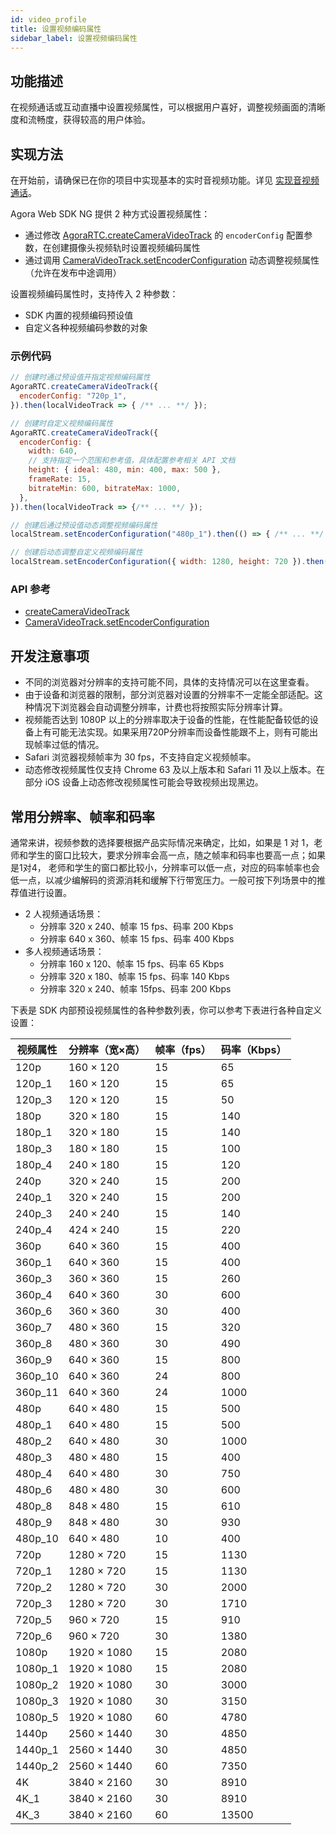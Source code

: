 ```yaml
---
id: video_profile
title: 设置视频编码属性
sidebar_label: 设置视频编码属性
---
```


## 功能描述
在视频通话或互动直播中设置视频属性，可以根据用户喜好，调整视频画面的清晰度和流畅度，获得较高的用户体验。

## 实现方法
在开始前，请确保已在你的项目中实现基本的实时音视频功能。详见 [实现音视频通话](basic_call.md)。

Agora Web SDK NG 提供 2 种方式设置视频属性：
- 通过修改 [AgoraRTC.createCameraVideoTrack](/api/cn/interfaces/iagorartc.html#createcameravideotrack) 的 `encoderConfig` 配置参数，在创建摄像头视频轨时设置视频编码属性
- 通过调用 [CameraVideoTrack.setEncoderConfiguration](/api/cn/interfaces/icameravideotrack.html#setencoderconfiguration) 动态调整视频属性（允许在发布中途调用）

设置视频编码属性时，支持传入 2 种参数：
- SDK 内置的视频编码预设值
- 自定义各种视频编码参数的对象

### 示例代码

```js
// 创建时通过预设值开指定视频编码属性
AgoraRTC.createCameraVideoTrack({
  encoderConfig: "720p_1",
}).then(localVideoTrack => { /** ... **/ });

// 创建时自定义视频编码属性
AgoraRTC.createCameraVideoTrack({
  encoderConfig: {
    width: 640,
    // 支持指定一个范围和参考值，具体配置参考相关 API 文档
    height: { ideal: 480, min: 400, max: 500 },
    frameRate: 15,
    bitrateMin: 600, bitrateMax: 1000,
  },
}).then(localVideoTrack => {/** ... **/ });

// 创建后通过预设值动态调整视频编码属性
localStream.setEncoderConfiguration("480p_1").then(() => { /** ... **/ })

// 创建后动态调整自定义视频编码属性
localStream.setEncoderConfiguration({ width: 1280, height: 720 }).then(() => { /** ... **/ })
```

### API 参考
- [createCameraVideoTrack](/api/cn/interfaces/iagorartc.html#createcameravideotrack)
- [CameraVideoTrack.setEncoderConfiguration](/api/cn/interfaces/icameravideotrack.html#setencoderconfiguration)

## 开发注意事项
- 不同的浏览器对分辨率的支持可能不同，具体的支持情况可以在这里查看。
- 由于设备和浏览器的限制，部分浏览器对设置的分辨率不一定能全部适配。这种情况下浏览器会自动调整分辨率，计费也将按照实际分辨率计算。
- 视频能否达到 1080P 以上的分辨率取决于设备的性能，在性能配备较低的设备上有可能无法实现。如果采用720P分辨率而设备性能跟不上，则有可能出现帧率过低的情况。
- Safari 浏览器视频帧率为 30 fps，不支持自定义视频帧率。
- 动态修改视频属性仅支持 Chrome 63 及以上版本和 Safari 11 及以上版本。在部分 iOS 设备上动态修改视频属性可能会导致视频出现黑边。

## 常用分辨率、帧率和码率
通常来讲，视频参数的选择要根据产品实际情况来确定，比如，如果是 1 对 1，老师和学生的窗口比较大，要求分辨率会高一点，随之帧率和码率也要高一点；如果是1对4， 老师和学生的窗口都比较小，分辨率可以低一点，对应的码率帧率也会低一点，以减少编解码的资源消耗和缓解下行带宽压力。一般可按下列场景中的推荐值进行设置。

- 2 人视频通话场景：
  - 分辨率 320 x 240、帧率 15 fps、码率 200 Kbps
  - 分辨率 640 x 360、帧率 15 fps、码率 400 Kbps
- 多人视频通话场景：
  - 分辨率 160 x 120、帧率 15 fps、码率 65 Kbps
  - 分辨率 320 x 180、帧率 15 fps、码率 140 Kbps
  - 分辨率 320 x 240、帧率 15fps、码率 200 Kbps

下表是 SDK 内部预设视频属性的各种参数列表，你可以参考下表进行各种自定义设置：

| 视频属性 | 分辨率（宽×高） | 帧率（fps） | 码率（Kbps） |
| -------- | --------------- | ----------- | ------------ |
| 120p     | 160 × 120       | 15          | 65           |
| 120p_1   | 160 × 120       | 15          | 65           |
| 120p_3   | 120 × 120       | 15          | 50           |
| 180p     | 320 × 180       | 15          | 140          |
| 180p_1   | 320 × 180       | 15          | 140          |
| 180p_3   | 180 × 180       | 15          | 100          |
| 180p_4   | 240 × 180       | 15          | 120          |
| 240p     | 320 × 240       | 15          | 200          |
| 240p_1   | 320 × 240       | 15          | 200          |
| 240p_3   | 240 × 240       | 15          | 140          |
| 240p_4   | 424 × 240       | 15          | 220          |
| 360p     | 640 × 360       | 15          | 400          |
| 360p_1   | 640 × 360       | 15          | 400          |
| 360p_3   | 360 × 360       | 15          | 260          |
| 360p_4   | 640 × 360       | 30          | 600          |
| 360p_6   | 360 × 360       | 30          | 400          |
| 360p_7   | 480 × 360       | 15          | 320          |
| 360p_8   | 480 × 360       | 30          | 490          |
| 360p_9   | 640 × 360       | 15          | 800          |
| 360p_10  | 640 × 360       | 24          | 800          |
| 360p_11  | 640 × 360       | 24          | 1000         |
| 480p     | 640 × 480       | 15          | 500          |
| 480p_1   | 640 × 480       | 15          | 500          |
| 480p_2   | 640 × 480       | 30          | 1000         |
| 480p_3   | 480 × 480       | 15          | 400          |
| 480p_4   | 640 × 480       | 30          | 750          |
| 480p_6   | 480 × 480       | 30          | 600          |
| 480p_8   | 848 × 480       | 15          | 610          |
| 480p_9   | 848 × 480       | 30          | 930          |
| 480p_10  | 640 × 480       | 10          | 400          |
| 720p     | 1280 × 720      | 15          | 1130         |
| 720p_1   | 1280 × 720      | 15          | 1130         |
| 720p_2   | 1280 × 720      | 30          | 2000         |
| 720p_3   | 1280 × 720      | 30          | 1710         |
| 720p_5   | 960 × 720       | 15          | 910          |
| 720p_6   | 960 × 720       | 30          | 1380         |
| 1080p    | 1920 × 1080     | 15          | 2080         |
| 1080p_1  | 1920 × 1080     | 15          | 2080         |
| 1080p_2  | 1920 × 1080     | 30          | 3000         |
| 1080p_3  | 1920 × 1080     | 30          | 3150         |
| 1080p_5  | 1920 × 1080     | 60          | 4780         |
| 1440p    | 2560 × 1440     | 30          | 4850         |
| 1440p_1  | 2560 × 1440     | 30          | 4850         |
| 1440p_2  | 2560 × 1440     | 60          | 7350         |
| 4K       | 3840 × 2160     | 30          | 8910         |
| 4K_1     | 3840 × 2160     | 30          | 8910         |
| 4K_3     | 3840 × 2160     | 60          | 13500        |